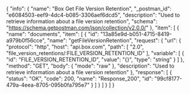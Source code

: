 {
  "info": {
    "name": "Box Get File Version Retention",
    "_postman_id": "e6084503-eef9-4dc4-b085-3306aef6dcd5",
    "description": "Used to retrieve information about a file version retention",
    "schema": "https://schema.getpostman.com/json/collection/v2.0.0/"
  },
  "item": [
    {
      "name": "documents",
      "item": [
        {
          "id": "13a85e9d-b051-4715-8419-a979b0f56cce",
          "name": "getFileVersionRetention",
          "request": {
            "url": {
              "protocol": "http",
              "host": "api.box.com",
              "path": [
                "2.0",
                "file_version_retentions/:FILE_VERSION_RETENTION_ID"
              ],
              "variable": [
                {
                  "id": "FILE_VERSION_RETENTION_ID",
                  "value": "{}",
                  "type": "string"
                }
              ]
            },
            "method": "GET",
            "body": {
              "mode": "raw"
            },
            "description": "Used to retrieve information about a file version retention"
          },
          "response": [
            {
              "status": "OK",
              "code": 200,
              "name": "Response_200",
              "id": "99cf8177-479a-4eea-8705-095b0fa795e7"
            }
          ]
        }
      ]
    }
  ]
}